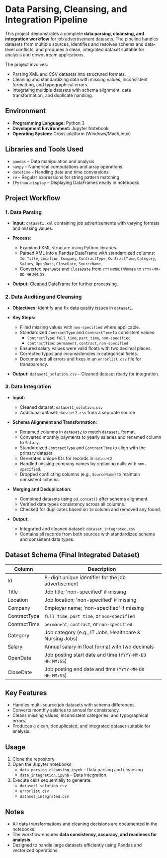 # Data Parsing, Cleansing, and Integration Pipeline

This project demonstrates a complete **data parsing, cleansing, and integration workflow** for job advertisement datasets. The pipeline handles datasets from multiple sources, identifies and resolves schema and data-level conflicts, and produces a clean, integrated dataset suitable for analysis and downstream applications.

The project involves:
- Parsing XML and CSV datasets into structured formats.
- Cleaning and standardizing data with missing values, inconsistent formatting, and typographical errors.
- Integrating multiple datasets with schema alignment, data transformation, and duplicate handling.


## Environment

- **Programming Language:** Python 3  
- **Development Environment:** Jupyter Notebook  
- **Operating System:** Cross-platform (Windows/Mac/Linux)



## Libraries and Tools Used

- `pandas` – Data manipulation and analysis  
- `numpy` – Numerical computations and array operations  
- `datetime` – Handling date and time conversions  
- `re` – Regular expressions for string pattern matching  
- `IPython.display` – Displaying DataFrames neatly in notebooks  



## Project Workflow

### 1. Data Parsing
- **Input:** `dataset1.xml` containing job advertisements with varying formats and missing values.  
- **Process:**  
  - Examined XML structure using Python libraries.  
  - Parsed XML into a Pandas DataFrame with standardized columns:  
    `Id`, `Title`, `Location`, `Company`, `ContractType`, `ContractTime`, `Category`, `Salary`, `OpenDate`, `CloseDate`, `SourceName`.  
  - Converted `OpenDate` and `CloseDate` from `YYYYMMDDThhmmss` to `YYYY-MM-DD HH:MM:SS`.  

- **Output:** Cleaned DataFrame for further processing.



### 2. Data Auditing and Cleansing
- **Objectives:** Identify and fix data quality issues in `dataset1`.  
- **Key Steps:**  
  - Filled missing values with `non-specified` where applicable.  
  - Standardized `ContractType` and `ContractTime` to consistent values:  
    - `ContractType`: `full_time`, `part_time`, `non-specified`  
    - `ContractTime`: `permanent`, `contract`, `non-specified`  
  - Ensured salary values were valid floats with two decimal places.  
  - Corrected typos and inconsistencies in categorical fields.  
  - Documented all errors and fixes in an `errorlist.csv` file for transparency.  

- **Output:** `dataset1_solution.csv` – Cleaned dataset ready for integration.



### 3. Data Integration
- **Input:**  
  - Cleaned dataset: `dataset1_solution.csv`  
  - Additional dataset: `dataset2.csv` from a separate source  

- **Schema Alignment and Transformation:**  
  - Renamed columns in `dataset2` to match `dataset1` format.  
  - Converted monthly payments to yearly salaries and renamed column to `Salary`.  
  - Standardized `ContractType` and `ContractTime` to align with the primary dataset.  
  - Generated unique IDs for records in `dataset2`.  
  - Handled missing company names by replacing nulls with `non-specified`.  
  - Dropped conflicting columns (e.g., `SourceName`) to maintain consistent schema.

- **Merging and Deduplication:**  
  - Combined datasets using `pd.concat()` after schema alignment.  
  - Verified data types consistency across all columns.  
  - Checked for duplicates based on `Id` column and removed any found.  

- **Output:**  
  - Integrated and cleaned dataset: `dataset_integrated.csv`  
  - Contains all records from both sources with standardized schema and consistent data types.



## Dataset Schema (Final Integrated Dataset)

| Column        | Description |
|---------------|-------------|
| Id            | 8-digit unique identifier for the job advertisement |
| Title         | Job title; 'non-specified' if missing |
| Location      | Job location; 'non-specified' if missing |
| Company       | Employer name; 'non-specified' if missing |
| ContractType  | `full_time`, `part_time`, or `non-specified` |
| ContractTime  | `permanent`, `contract`, or `non-specified` |
| Category      | Job category (e.g., IT Jobs, Healthcare & Nursing Jobs) |
| Salary        | Annual salary in float format with two decimals |
| OpenDate      | Job posting start date and time (`YYYY-MM-DD HH:MM:SS`) |
| CloseDate     | Job posting end date and time (`YYYY-MM-DD HH:MM:SS`) |


## Key Features
- Handles multi-source job datasets with schema differences.  
- Converts monthly salaries to annual for consistency.  
- Cleans missing values, inconsistent categories, and typographical errors.  
- Produces a clean, deduplicated, and integrated dataset suitable for analysis.



## Usage
1. Clone the repository.  
2. Open the Jupyter notebooks:  
   - `data_parsing_cleansing.ipynb` – Data parsing and cleansing  
   - `data_integration.ipynb` – Data integration  
3. Execute cells sequentially to generate:  
   - `dataset1_solution.csv`  
   - `errorlist.csv`  
   - `dataset_integrated.csv`  



## Notes
- All data transformations and cleaning decisions are documented in the notebooks.  
- The workflow ensures **data consistency, accuracy, and readiness for analysis**.  
- Designed to handle large datasets efficiently using Pandas and vectorized operations.


